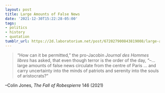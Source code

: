 ```yaml
---
layout: post
title: Large Amounts of False News
date: '2021-12-30T15:22:28-05:00'
tags:
- politics
- history
- quotation
tumblr_url: https://2d.laboratorium.net/post/672027900843819008/large-amounts-of-false-news
---
```

> “How can it be permitted,” the pro-Jacobin _Journal des Hommes libres_ has asked, that even though terror is the order of the day, “–… large amounts of false news circulate from the centre of Paris … and carry uncertainty into the minds of patriots and serenity into the souls of aristocrats?”

–Colin Jones, _The Fall of Robespierre_ 146 (2021)

